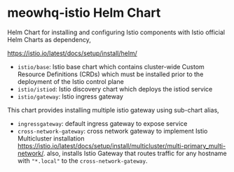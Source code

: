 # meowhq-istio Helm Chart

Helm Chart for installing and configuring Istio components with Istio official Helm Charts as dependency,

<https://istio.io/latest/docs/setup/install/helm/>

- `istio/base`: Istio base chart which contains cluster-wide Custom Resource Definitions (CRDs) which must be installed prior to the deployment of the Istio control plane
- `istio/istiod`: Istio discovery chart which deploys the istiod service
- `istio/gateway`: Istio ingress gateway

This chart provides installing multiple istio gateway using sub-chart alias,

- `ingressgateway`: default ingress gateway to expose service
- `cross-network-gateway`: cross network gateway to implement Istio Multicluster installation <https://istio.io/latest/docs/setup/install/multicluster/multi-primary_multi-network/>. also, installs Istio Gateway that routes traffic for any hostname with `"*.local"` to the `cross-network-gateway`.
